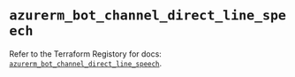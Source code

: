# `azurerm_bot_channel_direct_line_speech`

Refer to the Terraform Registory for docs: [`azurerm_bot_channel_direct_line_speech`](https://registry.terraform.io/providers/hashicorp/azurerm/3.78.0/docs/resources/bot_channel_direct_line_speech).
